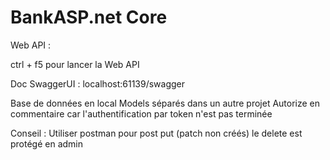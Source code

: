 # BankASP.net Core

Web API : 

ctrl + f5 pour lancer la Web API 

Doc SwaggerUI :
localhost:61139/swagger

Base de données en local
Models séparés dans un autre projet
Autorize en commentaire car l'authentification par token n'est pas terminée

Conseil : Utiliser postman pour post put (patch non créés) le delete est protégé en admin

